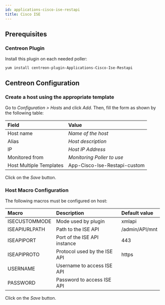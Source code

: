 ```yaml
---
id: applications-cisco-ise-restapi
title: Cisco ISE
---
```


## Prerequisites

### Centreon Plugin

Install this plugin on each needed poller:

``` shell
yum install centreon-plugin-Applications-Cisco-Ise-Restapi
```

## Centreon Configuration

### Create a host using the appropriate template

Go to *Configuration \> Hosts* and click *Add*. Then, fill the form as shown by
the following table:

| Field                   | Value                        |
| :---------------------- | :--------------------------- |
| Host name               | *Name of the host*           |
| Alias                   | *Host description*           |
| IP                      | *Host IP Address*            |
| Monitored from          | *Monitoring Poller to use*   |
| Host Multiple Templates | App-Cisco-Ise-Restapi-custom |

Click on the *Save* button.

### Host Macro Configuration

The following macros must be configured on host:

| Macro         | Description                  | Default value  |
| :------------ | :--------------------------- | :------------- |
| ISECUSTOMMODE | Mode used by plugin          | xmlapi         |
| ISEAPIURLPATH | Path to the ISE API          | /admin/API/mnt |
| ISEAPIPORT    | Port of the ISE API instance | 443            |
| ISEAPIPROTO   | Protocol used by the ISE API | https          |
| USERNAME      | Username to access ISE API   |                |
| PASSWORD      | Password to access ISE API   |                |

Click on the *Save* button.
